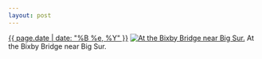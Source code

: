 ```yaml
---
layout: post
---
```


<p>
  <time><a href="/347">{{ page.date | date: "%B %e, %Y" }}</a></time>
  <a href="/347"><img src="{{ site.assets_url }}/347-640.jpg" srcset="{{ site.assets_url }}/347-1280.jpg 1280w, {{ site.assets_url }}/347-960.jpg 960w, {{ site.assets_url }}/347-640.jpg 640w, {{ site.assets_url }}/347-320.jpg 320w" sizes="(min-width: 700px) 50vw, calc(100vw - 2rem)" alt="At the Bixby Bridge near Big Sur." /></a>
  <span>At the Bixby Bridge near Big Sur.</span>
</p>
